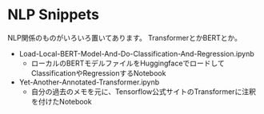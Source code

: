 # NLP Snippets
NLP関係のものがいろいろ置いてあります。
TransformerとかBERTとか。

* Load-Local-BERT-Model-And-Do-Classification-And-Regression.ipynb
  - ローカルのBERTモデルファイルをHuggingfaceでロードしてClassificationやRegressionするNotebook
* Yet-Another-Annotated-Transformer.ipynb
  - 自分の過去のメモを元に、Tensorflow公式サイトのTransformerに注釈を付けたNotebook
